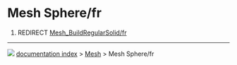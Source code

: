 # Mesh Sphere/fr
1.  REDIRECT [Mesh_BuildRegularSolid/fr](Mesh_BuildRegularSolid/fr.md)



---
![](images/Right_arrow.png) [documentation index](../README.md) > [Mesh](Mesh_Workbench.md) > Mesh Sphere/fr
